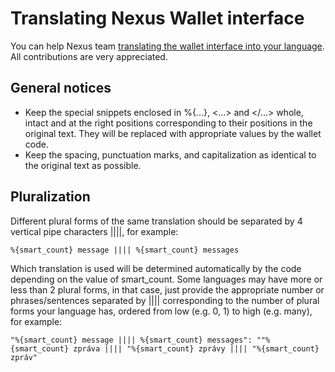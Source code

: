 # Translating Nexus Wallet interface

You can help Nexus team [translating the wallet interface into your language](https://crowdin.com/project/nexus-interface). All contributions are very appreciated.

## General notices

- Keep the special snippets enclosed in %{...}, <...> and </...> whole, intact and at the right positions corresponding to their positions in the original text. They will be replaced with appropriate values by the wallet code.
- Keep the spacing, punctuation marks, and capitalization as identical to the original text as possible.

## Pluralization

Different plural forms of the same translation should be separated by 4 vertical pipe characters ||||, for example:

```
%{smart_count} message |||| %{smart_count} messages
```

Which translation is used will be determined automatically by the code depending on the value of smart_count. Some languages may have more or less than 2 plural forms, in that case, just provide the appropriate number or phrases/sentences separated by |||| corresponding to the number of plural forms your language has, ordered from low (e.g. 0, 1) to high (e.g. many), for example:

```
"%{smart_count} message |||| %{smart_count} messages": ""%{smart_count} zpráva |||| "%{smart_count} zprávy |||| "%{smart_count} zpráv"
```
